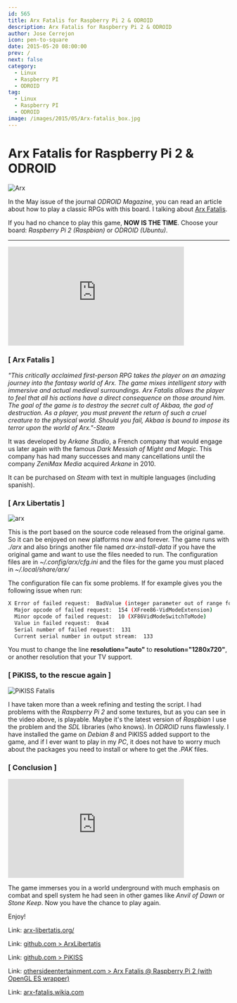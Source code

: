 ```yaml
---
id: 565
title: Arx Fatalis for Raspberry Pi 2 & ODROID
description: Arx Fatalis for Raspberry Pi 2 & ODROID
author: Jose Cerrejon
icon: pen-to-square
date: 2015-05-20 08:00:00
prev: /
next: false
category:
  - Linux
  - Raspberry PI
  - ODROID
tag:
  - Linux
  - Raspberry PI
  - ODROID
image: /images/2015/05/Arx-fatalis_box.jpg
---
```


# Arx Fatalis for Raspberry Pi 2 & ODROID

![Arx](/images/2015/05/Arx-fatalis_box.jpg)

In the May issue of the journal *ODROID Magazine*, you can read an article about how to play a classic RPGs with this board. I talking about [Arx Fatalis](https://en.wikipedia.org/wiki/Arx_Fatalis).

If you had no chance to play this game, **NOW IS THE TIME**. Choose your board: *Raspberry Pi 2 (Raspbian)* or *ODROID (Ubuntu)*.

- - -
<iframe width="400" height="225" src="https://www.youtube.com/embed/ZMDLtPrmW00?rel=0&amp;controls=0" frameborder="0" allowfullscreen></iframe>

### [ Arx Fatalis ]

*"This critically acclaimed first-person RPG takes the player on an amazing journey into the fantasy world of Arx. The game mixes intelligent story with immersive and actual medieval surroundings. Arx Fatalis allows the player to feel that all his actions have a direct consequence on those around him. The goal of the game is to destroy the secret cult of Akbaa, the god of destruction. As a player, you must prevent the return of such a cruel creature to the physical world. Should you fail, Akbaa is bound to impose its terror upon the world of Arx."-Steam*

It was developed by *Arkane Studio*, a French company that would engage us later again with the famous *Dark Messiah of Might and Magic*. This company has had many successes and many cancellations until the company *ZeniMax Media* acquired *Arkane* in 2010.

It can be purchased on *Steam* with text in multiple languages (including spanish).

### [ Arx Libertatis ]

![arx](/images/2015/05/ArxFatalis.jpg)

This is the port based on the source code released from the original game. So it can be enjoyed on new platforms now and forever. The game runs with *./arx* and also brings another file named *arx-install-data* if you have the original game and want to use the files needed to run. The configuration files are in *~/.config/arx/cfg.ini* and the files for the game you must placed in *~/.local/share/arx/*

The configuration file can fix some problems. If for example gives you the following issue when run:

```bash
X Error of failed request:  BadValue (integer parameter out of range for operation)
  Major opcode of failed request:  154 (XFree86-VidModeExtension)
  Minor opcode of failed request:  10 (XF86VidModeSwitchToMode)
  Value in failed request:  0xa4
  Serial number of failed request:  131
  Current serial number in output stream:  133
```

You must to change the line **resolution="auto"** to **resolution="1280x720"**, or another resolution that your TV support.

### [ PiKISS, to the rescue again ]

![PiKISS Fatalis](/images/2015/05/piKiss_fatalis.png)

I have taken more than a week refining and testing the script. I had problems with the *Raspberry Pi 2* and some textures, but as you can see in the video above, is playable. Maybe it's the latest version of *Raspbian* I use the problem and the *SDL* libraries (who knows). In *ODROID* runs flawlessly. I have installed the game on *Debian 8* and PiKISS added support to the game, and if I ever want to play in my *PC*, it does not have to worry much about the packages you need to install or where to get the *.PAK* files.

### [ Conclusion ]

<iframe width="400" height="225" src="https://www.youtube.com/embed/gOZVu6JhTa4?rel=0&amp;controls=0" frameborder="0" allowfullscreen></iframe>

The game immerses you in a world underground with much emphasis on combat and spell system he had seen in other games like *Anvil of Dawn*  or *Stone Keep*. Now you have the chance to play again. 

Enjoy!

Link: [arx-libertatis.org/](http://arx-libertatis.org/)

Link: [github.com > ArxLibertatis](https://github.com/arx/ArxLibertatis)

Link: [github.com > PiKISS](https://github.com/jmcerrejon/PiKISS)

Link: [othersideentertainment.com > Arx Fatalis @ Raspberry Pi 2 (with OpenGL ES wrapper)](https://www.othersideentertainment.com/forum/index.php?topic=629.0)

Link: [arx-fatalis.wikia.com](http://arx-fatalis.wikia.com/wiki/Arx_Fatalis_Wiki)